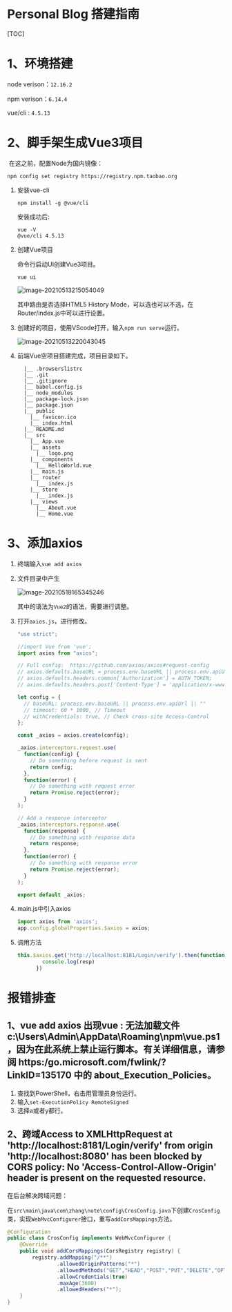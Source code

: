 # Personal Blog 搭建指南

[TOC]



# 1、环境搭建

node verison：`12.16.2`

npm  verison：`6.14.4`

vue/cli : `4.5.13`





# 2、脚手架生成Vue3项目

​	在这之前，配置Node为国内镜像：

```shell
npm config set registry https://registry.npm.taobao.org
```

1. 安装vue-cli

   ```shell
   npm install -g @vue/cli
   ```

   安装成功后:

   ```shell
   vue -V
   @vue/cli 4.5.13
   ```

2. 创建Vue项目

   命令行启动UI创建Vue3项目。

   ```shell
   vue ui
   ```

   ![image-20210513215054049](PersonalBlogWeb-1.assets/image-20210513215054049.png)

   其中路由是否选择HTML5 History Mode，可以选也可以不选，在Router/index.js中可以进行设置。

3. 创建好的项目，使用VScode打开，输入`npm run serve`运行。

   ![image-20210513220043045](PersonalBlogWeb-1.assets/image-20210513220043045.png)

4. 前端Vue空项目搭建完成，项目目录如下。

   ```shell
     |__ .browserslistrc
     |__ .git
     |__ .gitignore
     |__ babel.config.js
     |__ node_modules
     |__ package-lock.json
     |__ package.json
     |__ public
       |__ favicon.ico
       |__ index.html
     |__ README.md
     |__ src
       |__ App.vue
       |__ assets
         |__ logo.png
       |__ components
         |__ HelloWorld.vue
       |__ main.js
       |__ router
         |__ index.js
       |__ store
         |__ index.js
       |__ views
         |__ About.vue
         |__ Home.vue
   
   ```


# 3、添加axios

1. 终端输入`vue add axios`

2. 文件目录中产生

   ![image-20210518165345246](PersonalBlogWeb-1.assets/image-20210518165345246.png)

   其中的语法为`Vue2`的语法，需要进行调整。

3. 打开`axios.js`，进行修改。

   ```js
   "use strict";
   
   //import Vue from 'vue';
   import axios from "axios";
   
   // Full config:  https://github.com/axios/axios#request-config
   // axios.defaults.baseURL = process.env.baseURL || process.env.apiUrl || '';
   // axios.defaults.headers.common['Authorization'] = AUTH_TOKEN;
   // axios.defaults.headers.post['Content-Type'] = 'application/x-www-form-urlencoded';
   
   let config = {
     // baseURL: process.env.baseURL || process.env.apiUrl || ""
     // timeout: 60 * 1000, // Timeout
     // withCredentials: true, // Check cross-site Access-Control
   };
   
   const _axios = axios.create(config);
   
   _axios.interceptors.request.use(
     function(config) {
       // Do something before request is sent
       return config;
     },
     function(error) {
       // Do something with request error
       return Promise.reject(error);
     }
   );
   
   // Add a response interceptor
   _axios.interceptors.response.use(
     function(response) {
       // Do something with response data
       return response;
     },
     function(error) {
       // Do something with response error
       return Promise.reject(error);
     }
   );
   
   export default _axios;
   
   ```

4. main.js中引入axios

   ```javascript
   import axios from 'axios';
   app.config.globalProperties.$axios = axios;
   ```

5. 调用方法

   ```js
   this.$axios.get('http://localhost:8181/Login/verify').then(function(resp){
           console.log(resp)
         })
   ```

   







# 报错排查

## 1、vue add axios 出现vue : 无法加载文件 c:\Users\Admin\AppData\Roaming\npm\vue.ps1，因为在此系统上禁止运行脚本。有关详细信息，请参阅 https:/go.microsoft.com/fwlink/?LinkID=135170 中的 about_Execution_Policies。
1. 查找到PowerShell，右击用管理员身份运行。
2. 输入`set-ExecutionPolicy RemoteSigned`
3. 选择a或者y都行。

## 2、跨域Access to XMLHttpRequest at 'http://localhost:8181/Login/verify' from origin 'http://localhost:8080' has been blocked by CORS policy: No 'Access-Control-Allow-Origin' header is present on the requested resource.

在后台解决跨域问题：

在`src\main\java\com\zhang\note\config\CrosConfig.java`下创建`CrosConfig`类，实现`WebMvcConfigurer`接口，重写`addCorsMappings`方法。

```java
@Configuration
public class CrosConfig implements WebMvcConfigurer {
    @Override
    public void addCorsMappings(CorsRegistry registry) {
        registry.addMapping("/**")
                .allowedOriginPatterns("*")
                .allowedMethods("GET","HEAD","POST","PUT","DELETE","OPTIONS")
                .allowCredentials(true)
                .maxAge(3600)
                .allowedHeaders("*");
    }
}
```

